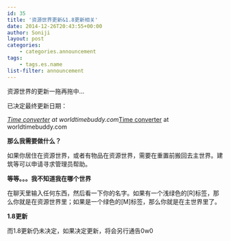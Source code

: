 ```yaml
---
id: 35
title: '资源世界更新&1.8更新相关'
date: 2014-12-26T20:43:55+00:00
author: Soniji
layout: post
categories: 
    - categories.announcement
tags:
    - tags.es.name
list-filter: announcement
---
```

资源世界的更新一拖再拖中&#8230;
  
已决定最终更新日期：
  
<span class="wtb-ew-v1" style="width: 100%; display:inline-block; overflow-y: auto;"><script src="http://www.worldtimebuddy.com/event_widget.js?h=5391959&md=12/31/2014&mt=22.00&ml=0.08&sts=0&sln=0&wt=ew-ltc"></script><i><a target="_blank" href="http://www.worldtimebuddy.com/">Time converter</a> at worldtimebuddy.com</i><noscript><a href="http://www.worldtimebuddy.com/">Time converter</a> at worldtimebuddy.com</noscript><script>window[wtb_event_widgets.pop()].init()</script></span>


  
<!--more-->


  
**那么我需要做什么？**
  
如果你居住在资源世界，或者有物品在资源世界，需要在重置前搬回去主世界。建筑等可以申请寻求管理员帮助。

**等等。。。我不知道我在哪个世界**
  
在聊天里输入任何东西，然后看一下你的名字。如果有一个浅绿色的[R]标签，那么你就是在资源世界里；如果是一个绿色的[M]标签，那么你就是在主世界里了。

**1.8更新**
  
而1.8更新仍未决定，如果决定更新，将会另行通告0w0